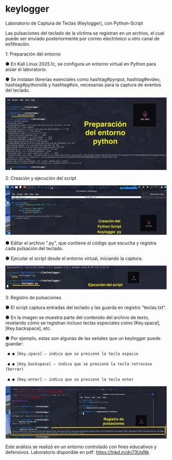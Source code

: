 # keylogger

Laboratorio de Captura de Teclas (Keylogger), con Python-Script

Las pulsaciones del teclado de la víctima se registran en un archivo, el cual puede ser enviado posteriormente por correo electrónico u otro canal de exfiltración.

1: Preparación del entorno

●  En Kali Linux 2025.1c, se configura un entorno virtual en Python para aislar el laboratorio. 

●  Se instalan librerías esenciales como hashtag#pynput, hashtag#evdev, hashtag#pythonxlib y hashtag#six, necesarias para la captura de eventos del teclado. 

<img src="00.jpg">

 2: Creación y ejecución del script

 <img src="01.jpg">
 
● Editar el archivo ".py", que contiene el código que escucha y registra cada pulsación del teclado. 

● Ejecutar el script desde el entorno virtual, iniciando la captura.

<img src="02.jpg">

3: Registro de pulsaciones

●  El script captura entradas del teclado y las guarda en registro "teclas.txt". 

●  En la imagen se muestra parte del contenido del archivo de texto, revelando cómo se registran incluso teclas especiales como [Key.space], [Key.backspace], etc.

●  Por ejemplo, estas son algunas de las señales que un keylogger puede guardar:

     ● ● [Key.space] — indica que se presionó la tecla espacio
 
     ● ● [Key.backspace] — indica que se presionó la tecla retroceso (borrar)
 
     ● ● [Key.enter] — indica que se presionó la tecla enter

 <img src="04.jpg">

Este análisis se realizó en un entorno controlado con fines educativos y defensivos. 
Laboratorio disponible en pdf: https://lnkd.in/dn73UqNk
